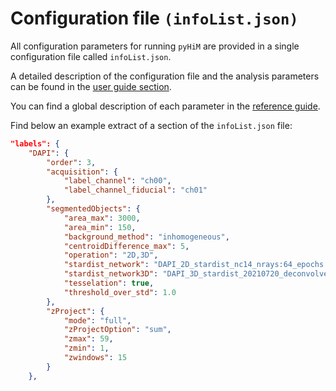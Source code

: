 # Configuration file `(infoList.json)`

All configuration parameters for running `pyHiM` are provided in a single configuration file called `infoList.json`.

A detailed description of the configuration file and the analysis parameters can be found in the [user guide section](../user_guide/fundamental.md).

You can find a global description of each parameter in the [reference guide](../reference/infoList_comprehension.md).

Find below an example extract of a section of the `infoList.json` file:
```json
"labels": {
    "DAPI": {
        "order": 3, 
        "acquisition": {
            "label_channel": "ch00",
            "label_channel_fiducial": "ch01"            
        },            
        "segmentedObjects": {
            "area_max": 3000,
            "area_min": 150,
            "background_method": "inhomogeneous",
            "centroidDifference_max": 5,
            "operation": "2D,3D",
            "stardist_network": "DAPI_2D_stardist_nc14_nrays:64_epochs:40_grid:2",
            "stardist_network3D": "DAPI_3D_stardist_20210720_deconvolved",
            "tesselation": true,
            "threshold_over_std": 1.0
        },
        "zProject": {
            "mode": "full",
            "zProjectOption": "sum",
            "zmax": 59,
            "zmin": 1,
            "zwindows": 15
        }
    },
```

